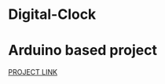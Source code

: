 # Digital-Clock
# Arduino based project

<a href="https://drive.google.com/open?id=1yC4Ca92SEsnIhXYROIxgXkDfcC2gEdlF" target="_blank"> PROJECT LINK </a> 

